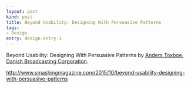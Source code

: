 ```yaml
---
layout: post
kind: post
title: Beyond Usability: Designing With Persuasive Patterns
tags:
- Design
entry: design-entry-1
---
```


<p>Beyond Usability: Designing With Persuasive Patterns by <a href="https://www.smashingmagazine.com/author/anderstoxboe" target="_blank">Anders Toxboe, Danish Broadcasting Corporation</a>.</p>
<p><a href="http://www.smashingmagazine.com/2015/10/beyond-usability-designing-with-persuasive-patterns" target="_blank">http://www.smashingmagazine.com/2015/10/beyond-usability-designing-with-persuasive-patterns</a></p>
